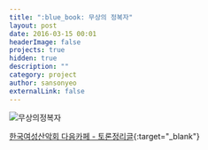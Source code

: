 ```yaml
---
title: ":blue_book: 무상의 정복자"
layout: post
date: 2016-03-15 00:01
headerImage: false
projects: true
hidden: true
description: ""
category: project
author: sansonyeo
externalLink: false
---
```

![무상의정복자](https://image.aladin.co.kr/product/7960/6/cover500/8996745537_1.jpg) <br>

<!-- <br>[알라딘 구매 사이트 - 무상의정복자](https://www.aladin.co.kr/shop/wproduct.aspx?ItemId=79600637){:target="_blank"} -->

[한국여성산악회 다음카페 - 토론정리글](https://cafe.daum.net/8848kwca/5NO3/168){:target="_blank"}
